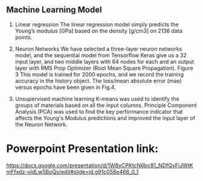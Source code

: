 

## Machine Learning Model

1. Linear regression
The linear regression model simply predicts the Young’s modulus [GPa] based on the density [g/cm3] on 2136 data points.

2. Neuron Networks
We have selected a three-layer neuron networks model, and the sequential model from Tensorflow Keras give us a 32 input layer, and two middle layers with 64 nodes for each and an output layer with RMS Prop Optimizer (Root Mean Square Propagation). Figure 3 This model is trained for 2000 epochs, and we record the training accuracy in the history object. The loss/mean absolute error (mae) versus epochs have been given in Fig.4.

3. Unsupervised machine learning
K-means was used to identify the groups of materials based on all the input columns. Principle Component Analysis (PCA) was used to find the key performance indicator that affects the Young's Modulus predictions and improved the input layer of the Neuron Network. 


# Powerpoint Presentation link:

https://docs.google.com/presentation/d/1W8yCPKtcN6bc81_NDfQyFiJWtKmFfxdz-vIdLw5BoQs/edit#slide=id.g91c058e468_0_1
